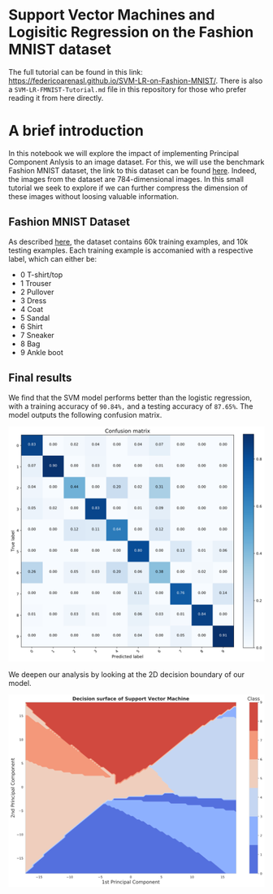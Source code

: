 # Support Vector Machines and Logisitic Regression on the Fashion MNIST dataset
The full tutorial can be found in this link: https://federicoarenasl.github.io/SVM-LR-on-Fashion-MNIST/. There is also a ```SVM-LR-FMNIST-Tutorial.md``` file in this repository for those who prefer reading it from here directly.
# A brief introduction 
In this notebook we will explore the impact of implementing Principal Component Anlysis to an image dataset. For this, we will use the benchmark Fashion MNIST dataset, the link to this dataset can be found [here](https://github.com/zalandoresearch/fashion-mnist/tree/master/data/fashion). Indeed, the images from the dataset are 784-dimensional images. In this small tutorial we seek to explore if we can further compress the dimension of these images without loosing valuable information.

## Fashion MNIST Dataset
As described [here](https://github.com/zalandoresearch/fashion-mnist), the dataset contains 60k training examples, and 10k testing examples. Each training example is accomanied with a respective label, which can either be:
- 0 	T-shirt/top
- 1 	Trouser
- 2 	Pullover
- 3 	Dress
- 4 	Coat
- 5 	Sandal
- 6 	Shirt
- 7 	Sneaker
- 8 	Bag
- 9 	Ankle boot


## Final results
We find that the SVM model performs better than the logistic regression, with a training accuracy of ```90.84%,``` and a testing accuracy of ```87.65%```. The model outputs the following confusion matrix.

<p align="center">
<img  src="SVM-LR-FMNIST-Tutorial_files/SVM-LR-FMNIST-Tutorial_19_1.svg" width="650">
</p>

We deepen our analysis by looking at the 2D decision boundary of our model.    

<p align="center">
<img  src="SVM-LR-FMNIST-Tutorial_files/SVM-LR-FMNIST-Tutorial_25_1.svg" width="650">
</p>

